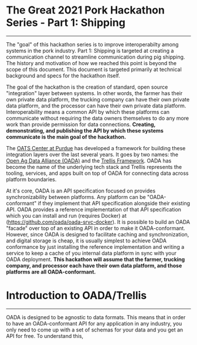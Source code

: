 # The Great 2021 Pork Hackathon Series - Part 1: Shipping
---------------------------------------------------------
The "goal" of this hackathon series is to improve interoperabilty among systems in the pork industry.  Part 1: Shipping is targeted at creating a communication channel to streamline communication during pig shipping.  The history and motivation of how we reached this point is beyond the scope of this document.  This document is targeted primarily at technical background and specs for the hackathon itself.

The goal of the hackathon is the creation of standard, open source "integration" layer between systems.  In other words, the farmer has their own private data platform, the trucking company can have their own private data platform, and the processor can have their own private data platform.  Interoperability means a common API by which these platforms can communicate without requiring the data owners themselves to do any more work than provide permission for data connections.  **Creating, demonstrating, and publishing the API by which these systems communicate is the main goal of the hackathon.**

The [OATS Center at Purdue](https://oatscenter.org) has developed a framework for building these integration layers over the last several years.  It goes by two names: the [Open Ag Data Alliance (OADA)](https://github.com/oada/oada-docs) and the [Trellis Framework](https://github.com/trellisfw).  OADA has become the name of the underlying tech stack and Trellis represents the tooling, services, and apps built on top of OADA for connecting data across platform boundaries.  

At it's core, OADA is an API specification focused on provides synchronizability between platforms.  Any platform can be "OADA-conformant" if they implement that API specification alongside their existing API.  OADA provides a reference implementation of that API specification which you can install and run (requires Docker) at (https://github.com/oada/oada-srvc-docker).  It is possible to build an OADA "facade" over top of an existing API in order to make it OADA-conformant.  However, since OADA is designed to facilitate caching and synchronization, and digital storage is cheap, it is usually simplest to achieve OADA conformance by just installing the reference implementation and writing a service to keep a cache of you internal data platform in sync with your OADA deployment.  **This hackathon will assume that the farmer, trucking company, and processor each have their own data platform, and those platforms are all OADA-conformant.**

# Introduction to OADA/Trellis
---------------------------------
OADA is designed to be agnostic to data formats.  This means that in order to have an OADA-conformant API for any application in any industry, you only need to come up with a set of schemas for your data and you get an API for free.  To understand this, 
